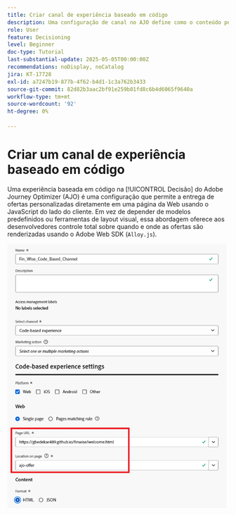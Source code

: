 ```yaml
---
title: Criar canal de experiência baseado em código
description: Uma configuração de canal no AJO define como o conteúdo personalizado, como ofertas, é entregue por meio de um canal específico, como Web, email, aplicativo móvel ou outros pontos de contato digitais.
role: User
feature: Decisioning
level: Beginner
doc-type: Tutorial
last-substantial-update: 2025-05-05T00:00:00Z
recommendations: noDisplay, noCatalog
jira: KT-17728
exl-id: a7247b19-877b-4f62-b4d1-1c3a762b3433
source-git-commit: 82d82b3aac2bf91e259b01fd8c6b4d6065f9640a
workflow-type: tm+mt
source-wordcount: '92'
ht-degree: 0%

---
```


# Criar um canal de experiência baseado em código

Uma experiência baseada em código na [!UICONTROL Decisão] do Adobe Journey Optimizer (AJO) é uma configuração que permite a entrega de ofertas personalizadas diretamente em uma página da Web usando o JavaScript do lado do cliente. Em vez de depender de modelos predefinidos ou ferramentas de layout visual, essa abordagem oferece aos desenvolvedores controle total sobre quando e onde as ofertas são renderizadas usando o Adobe Web SDK (`Alloy.js`).

![criar-canal](assets/cbe-channel.png)
